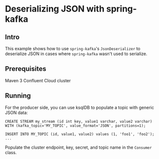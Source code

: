 # Deserializing JSON with spring-kafka

## Intro

This example shows how to use `spring-kafka`'s `JsonDeserializer` to deserialize JSON in cases where `spring-kafka` wasn't used to serialize.

## Prerequisites

Maven 3
Confluent Cloud cluster

## Running

For the producer side, you can use ksqlDB to populate a topic with generic JSON data:

```
CREATE STREAM my_stream (id int key, value1 varchar, value2 varchar)
WITH (kafka_topic='MY_TOPIC', value_format='JSON', partitions=1);

INSERT INTO MY_TOPIC (id, value1, value2) values (1, 'foo1', 'foo2');
...
```

Populate the cluster endpoint, key, secret, and topic name in the `Consumer` class.